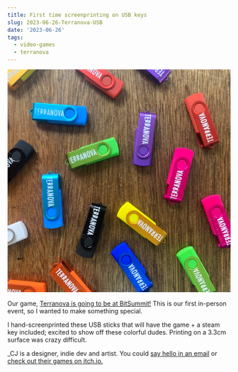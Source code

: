 ```yaml
---
title: First time screenprinting on USB keys
slug: 2023-06-26-Terranova-USB
date: '2023-06-26'
tags:
  - video-games
  - terranova
---
```


![Rainbow USB keys with the word 'Terranova' printed on it.](./terranova-usb.png)

Our game, [Terranova is going to be at BitSummit!](https://bitsummit.org/en/game/terranova/) This is our first in-person event, so I wanted to make something special.

I hand-screenprinted these USB sticks that will have the game + a steam key included; excited to show off these colorful dudes. Printing on a 3.3cm surface was crazy difficult.

_CJ is a designer, indie dev and artist. You could [say hello in an email](https://illuminesce.net/contact) or [check out their games on itch.io.](https://illuminesce.itch.io/)
